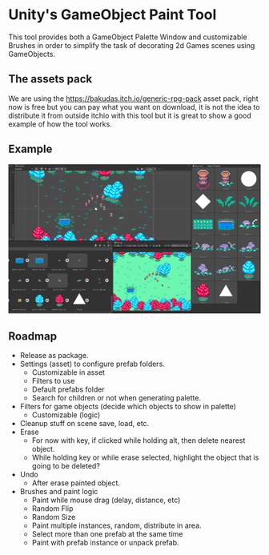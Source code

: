 # Unity's GameObject Paint Tool 

This tool provides both a GameObject Palette Window and customizable Brushes in order to simplify the task of decorating 2d Games scenes using GameObjects.

## The assets pack 

We are using the https://bakudas.itch.io/generic-rpg-pack asset pack, right now is free but you can pay what you want on download, it is not the idea to distribute it from outside itchio with this tool but it is great to show a good example of how the tool works.

## Example 

![Alt text](Images/palette_example.gif?raw=true "Example")

## Roadmap

* Release as package.
* Settings (asset) to configure prefab folders.
  - Customizable in asset
  - Filters to use
  - Default prefabs folder
  - Search for children or not when generating palette.
* Filters for game objects (decide which objects to show in palette)
  - Customizable (logic)
* Cleanup stuff on scene save, load, etc.
* Erase
  - For now with key, if clicked while holding alt, then delete nearest object.
  - While holding key or while erase selected, highlight the object that is going to be deleted?
* Undo
  - After erase painted object.
* Brushes and paint logic
  - Paint while mouse drag (delay, distance, etc)
  - Random Flip
  - Random Size
  - Paint multiple instances, random, distribute in area.
  - Select more than one prefab at the same time
  - Paint with prefab instance or unpack prefab.